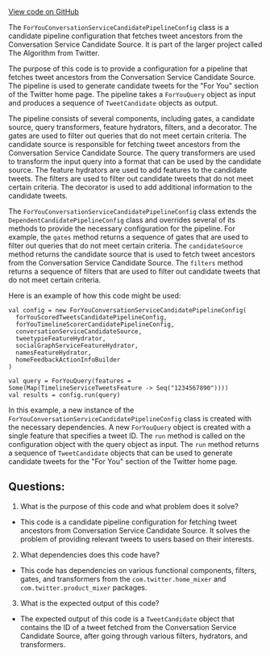 [View code on GitHub](https://github.com/misbahsy/the-algorithm/home-mixer/server/src/main/scala/com/twitter/home_mixer/product/for_you/ForYouConversationServiceCandidatePipelineConfig.scala)

The `ForYouConversationServiceCandidatePipelineConfig` class is a candidate pipeline configuration that fetches tweet ancestors from the Conversation Service Candidate Source. It is part of the larger project called The Algorithm from Twitter. 

The purpose of this code is to provide a configuration for a pipeline that fetches tweet ancestors from the Conversation Service Candidate Source. The pipeline is used to generate candidate tweets for the "For You" section of the Twitter home page. The pipeline takes a `ForYouQuery` object as input and produces a sequence of `TweetCandidate` objects as output. 

The pipeline consists of several components, including gates, a candidate source, query transformers, feature hydrators, filters, and a decorator. The gates are used to filter out queries that do not meet certain criteria. The candidate source is responsible for fetching tweet ancestors from the Conversation Service Candidate Source. The query transformers are used to transform the input query into a format that can be used by the candidate source. The feature hydrators are used to add features to the candidate tweets. The filters are used to filter out candidate tweets that do not meet certain criteria. The decorator is used to add additional information to the candidate tweets.

The `ForYouConversationServiceCandidatePipelineConfig` class extends the `DependentCandidatePipelineConfig` class and overrides several of its methods to provide the necessary configuration for the pipeline. For example, the `gates` method returns a sequence of gates that are used to filter out queries that do not meet certain criteria. The `candidateSource` method returns the candidate source that is used to fetch tweet ancestors from the Conversation Service Candidate Source. The `filters` method returns a sequence of filters that are used to filter out candidate tweets that do not meet certain criteria. 

Here is an example of how this code might be used:

```
val config = new ForYouConversationServiceCandidatePipelineConfig(
  forYouScoredTweetsCandidatePipelineConfig,
  forYouTimelineScorerCandidatePipelineConfig,
  conversationServiceCandidateSource,
  tweetypieFeatureHydrator,
  socialGraphServiceFeatureHydrator,
  namesFeatureHydrator,
  homeFeedbackActionInfoBuilder
)

val query = ForYouQuery(features = Some(Map(TimelineServiceTweetsFeature -> Seq("1234567890"))))
val results = config.run(query)
```

In this example, a new instance of the `ForYouConversationServiceCandidatePipelineConfig` class is created with the necessary dependencies. A new `ForYouQuery` object is created with a single feature that specifies a tweet ID. The `run` method is called on the configuration object with the query object as input. The `run` method returns a sequence of `TweetCandidate` objects that can be used to generate candidate tweets for the "For You" section of the Twitter home page.
## Questions: 
 1. What is the purpose of this code and what problem does it solve? 
- This code is a candidate pipeline configuration for fetching tweet ancestors from Conversation Service Candidate Source. It solves the problem of providing relevant tweets to users based on their interests.

2. What dependencies does this code have? 
- This code has dependencies on various functional components, filters, gates, and transformers from the `com.twitter.home_mixer` and `com.twitter.product_mixer` packages.

3. What is the expected output of this code? 
- The expected output of this code is a `TweetCandidate` object that contains the ID of a tweet fetched from the Conversation Service Candidate Source, after going through various filters, hydrators, and transformers.